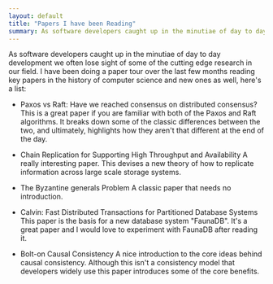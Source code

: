 ```yaml
---
layout: default
title: "Papers I have been Reading"
summary: As software developers caught up in the minutiae of day to day development we often lose sight of some of the cutting edge research in our field. I have been doing a paper tour over the last few months reading key papers in the history of computer science and new ones as well, here's a list.
---
```


As software developers caught up in the minutiae of day to day development we often lose sight of some of the cutting edge research in our field. I have been doing a paper tour over the last few months reading key papers in the history of computer science and new ones as well, here's a list:

- Paxos vs Raft: Have we reached consensus on distributed consensus?
  This is a great paper if you are familiar with both of the Paxos and Raft algorithms. It breaks
  down some of the classic differences between the two, and ultimately, highlights how they aren't
  that different at the end of the day.

- Chain Replication for Supporting High Throughput and Availability
  A really interesting paper. This devises a new theory of how to replicate information across large
  scale storage systems.

- The Byzantine generals Problem
  A classic paper that needs no introduction.

- Calvin: Fast Distributed Transactions for Partitioned Database Systems
  This paper is the basis for a new database system "FaunaDB". It's a great paper and I would love
  to experiment with FaunaDB after reading it.

- Bolt-on Causal Consistency
  A nice introduction to the core ideas behind causal consistency. Although this isn't a consistency
  model that developers widely use this paper introduces some of the core benefits.
  